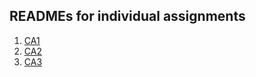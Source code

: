 ## READMEs for individual assignments

1. [CA1](docs/README_CA1.md)
1. [CA2](docs/README_CA2.md)
1. [CA3](docs/README_CA3.md)